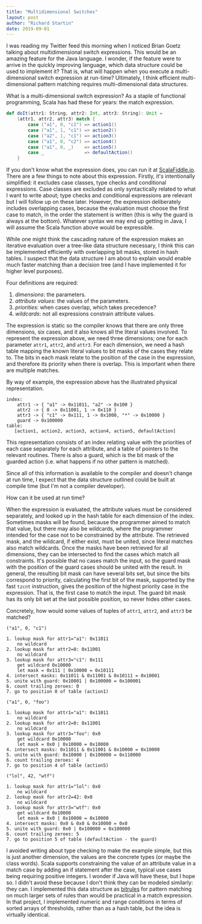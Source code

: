 ```yaml
---
title: "Multidimensional Switches"
layout: post
author: "Richard Startin"
date: 2019-09-01
---
```


I was reading my Twitter feed this morning when I noticed Brian Goetz talking about multidimensional switch expressions.
This would be an amazing feature for the Java language. I wonder, if the feature were to arrive in the quickly improving language, which data structure could be used to implement it?
That is, what will happen when you execute a multi-dimensional switch expression at run-time?
Ultimately, I think efficient multi-dimensional pattern matching requires multi-dimensional data structures.

What is a multi-dimensional switch expression? As a staple of functional programming, Scala has had these for years: the match expression.

```scala
def doIt(attr1: String, attr2: Int, attr3: String): Unit = 
    (attr1, attr2, attr3) match {
        case ("a1", 0, "c1") => action1()
        case ("a1", 1, "c1") => action2()
        case ("a2", 1, "c1") => action3()
        case ("a1", 0, "c2") => action4()
        case ("a1", 0, _)    => action5()
        case _               => defaultAction()
    }
```

If you don't know what the expression does, you can run it at [ScalaFiddle.io](https://scalafiddle.io/sf/kUArgNL/1).
There are a few things to note about this expression.
Firstly, it's intentionally simplified: it excludes case classes, type checks and conditional expressions.
Case classes are excluded as only syntactically related to what I want to write about; type checks and conditional expressions are relevant but I will follow up on these later. However, the expression deliberately includes overlapping cases, because the evaluation must choose the first case to match, in the order the statement is written (this is why the guard is always at the bottom). Whatever syntax we may end up getting in Java, I will assume the Scala function above would be expressible. 

While one might think the cascading nature of the expression makes an iterative evaluation over a tree-like data structure necessary, I think this can be implemented efficiently with overlapping bit masks, stored in hash tables.
I suspect that the data structure I am about to explain would enable much faster matching than a decision tree (and I have implemented it for higher level purposes). 

Four definitions are required:

 1. _dimensions_: the parameters.
 2. _attribute values_: the values of the parameters.
 3. _priorities_: when cases overlap, which takes precedence?
 4. _wildcards_: not all expressions constrain attribute values.

 The expression is static so the compiler knows that there are only three dimensions, six cases, and it also knows all the literal values involved.
 To represent the expression above, we need three dimensions; one for each parameter `attr1`, `attr2`, and `attr3`. For each dimension, we need a hash table mapping the known literal values to bit masks of the cases they relate to.
 The bits in each mask relate to the position of the case in the expression, and therefore its priority when there is overlap.
 This is important when there are multiple matches.

 By way of example, the expression above has the illustrated physical representation.

 ```
 index:
     attr1 -> { "a1" -> 0x11011, "a2" -> 0x100 }
     attr2 -> { 0 -> 0x11001, 1 -> 0x110 }
     attr3 -> { "c1" -> 0x111, 1 -> 0x1000, "*" -> 0x10000 }
     guard -> 0x100000
 table:
    [action1, action2, action3, action4, action5, defaultAction]

 ```

This representation consists of an index relating value with the priorities of each case separately for each attribute, and a table of pointers to the relevant routines.
There is also a guard, which is the bit mask of the guarded action (i.e. what happens if no other pattern is matched).

Since all of this information is available to the compiler and doesn't change at run time, I expect that the data structure outlined could be built at compile time (but I'm not a compiler developer).

How can it be used at run time?

When the expression is evaluated, the attribute values must be considered separately, and looked up in the hash table for each dimension of the index.
Sometimes masks will be found, because the programmer aimed to match that value, but there may also be wildcards, where the programmer intended for the case not to be constrained by the attribute.
The retrieved mask, and the wildcard, if either exist, must be united, since literal matches also match wildcards.
Once the masks have been retrieved for all dimensions, they can be intersected to find the cases which match all constraints.
It's possible that no cases match the input, so the guard mask with the position of the guard cases should be united with the result.
In general, the resulting bit mask can have several bits set, but since the bits correspond to priority, calculating the first bit of the mask, supported by the fast `tzcnt` instruction, gives the position of the highest priority case in the expression.
That is, the first case to match the input.
The guard bit mask has its only bit set at the last possible position, so never hides other cases.

Concretely, how would some values of tuples of `attr1`, `attr2`, and `attr3` be matched?

```
("a1", 0, "c1")

1. lookup mask for attr1="a1": 0x11011
    no wildcard
2. lookup mask for attr2=0: 0x11001
    no wildcard
3. lookup mask for attr3="c1": 0x111
    get wildcard 0x10000
    let mask = 0x111 | 0x10000 = 0x10111
4. intersect masks: 0x11011 & 0x11001 & 0x10111 = 0x10001
5. unite with guard: 0x10001 | 0x100000 = 0x100001
6. count trailing zeroes: 0
7. go to position 0 of table (action1)

("a1", 0, "foo")

1. lookup mask for attr1="a1": 0x11011
    no wildcard
2. lookup mask for attr2=0: 0x11001
    no wildcard
3. lookup mask for attr3="foo": 0x0
    get wildcard 0x10000
    let mask = 0x0 | 0x10000 = 0x10000
4. intersect masks: 0x11011 & 0x11001 & 0x10000 = 0x10000
5. unite with guard: 0x10000 | 0x100000 = 0x110000
6. count trailing zeroes: 4
7. go to position 4 of table (action5)

("lol", 42, "wtf")

1. lookup mask for attr1="lol": 0x0
    no wildcard
2. lookup mask for attr2=42: 0x0
    no wildcard
3. lookup mask for attr3="wtf": 0x0
    get wildcard 0x10000
    let mask = 0x0 | 0x10000 = 0x10000
4. intersect masks: 0x0 & 0x0 & 0x10000 = 0x0
5. unite with guard: 0x0 | 0x100000 = 0x100000
6. count trailing zeroes: 5
7. go to position 5 of table (defaultAction - the guard)
```

I avoided writing about type checking to make the example simple, but this is just another dimension, the values are the concrete types (or maybe the class words).
Scala supports constraining the value of an attribute value in a match case by adding an if statement after the case, typical use cases being requiring positive integers.
I wonder if Java will have these, but I hope so. I didn't avoid these because I don't think they can be modeled similarly: they can.
I implemented this data structure as [bitrules](https://github.com/richardstartin/bitrules) for pattern matching on much larger sets of rules than would be practical in a match expression.
In that project, I implemented numeric and range conditions in terms of sorted arrays of thresholds, rather than as a hash table, but the idea is virtually identical.
